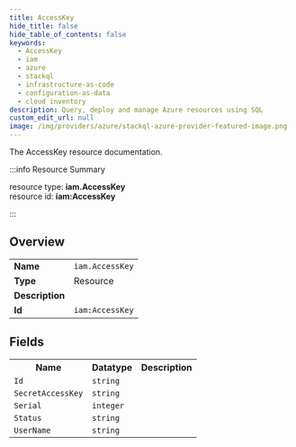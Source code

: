 ```yaml
---
title: AccessKey
hide_title: false
hide_table_of_contents: false
keywords:
  - AccessKey
  - iam
  - azure
  - stackql
  - infrastructure-as-code
  - configuration-as-data
  - cloud inventory
description: Query, deploy and manage Azure resources using SQL
custom_edit_url: null
image: /img/providers/azure/stackql-azure-provider-featured-image.png
---
```

The AccessKey resource documentation.

:::info Resource Summary

<div class="row">
<div class="providerDocColumn">
<span>resource type:&nbsp;<b>iam.AccessKey</b></span><br />
<span>resource id:&nbsp;<b>iam:AccessKey</b></span><br />
</div>
</div>

:::

## Overview
<table><tbody>
<tr><td><b>Name</b></td><td><code>iam.AccessKey</code></td></tr>
<tr><td><b>Type</b></td><td>Resource</td></tr>
<tr><td><b>Description</b></td><td></td></tr>
<tr><td><b>Id</b></td><td><code>iam:AccessKey</code></td></tr>
</tbody></table>

## Fields
<table><tbody>
<tr><th>Name</th><th>Datatype</th><th>Description</th></tr>
<tr><td><code>Id</code></td><td><code>string</code></td><td></td></tr><tr><td><code>SecretAccessKey</code></td><td><code>string</code></td><td></td></tr><tr><td><code>Serial</code></td><td><code>integer</code></td><td></td></tr><tr><td><code>Status</code></td><td><code>string</code></td><td></td></tr><tr><td><code>UserName</code></td><td><code>string</code></td><td></td></tr>
</tbody></table>